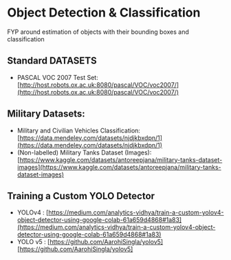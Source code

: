 # Object Detection & Classification
FYP around estimation of objects with their bounding boxes and classification


## Standard DATASETS
* PASCAL VOC 2007 Test Set: [http://host.robots.ox.ac.uk:8080/pascal/VOC/voc2007/](http://host.robots.ox.ac.uk:8080/pascal/VOC/voc2007/)

## Military Datasets:
* Military and Civilian Vehicles Classification: 
[https://data.mendeley.com/datasets/njdjkbxdpn/1](https://data.mendeley.com/datasets/njdjkbxdpn/1)
* (Non-labelled) Military Tanks Dataset (Images):  [https://www.kaggle.com/datasets/antoreepjana/military-tanks-dataset-images](https://www.kaggle.com/datasets/antoreepjana/military-tanks-dataset-images)


## Training a Custom YOLO Detector
* YOLOv4 : [https://medium.com/analytics-vidhya/train-a-custom-yolov4-object-detector-using-google-colab-61a659d4868#1a83](https://medium.com/analytics-vidhya/train-a-custom-yolov4-object-detector-using-google-colab-61a659d4868#1a83)
* YOLO v5 : [https://github.com/AarohiSingla/yolov5][https://github.com/AarohiSingla/yolov5]
